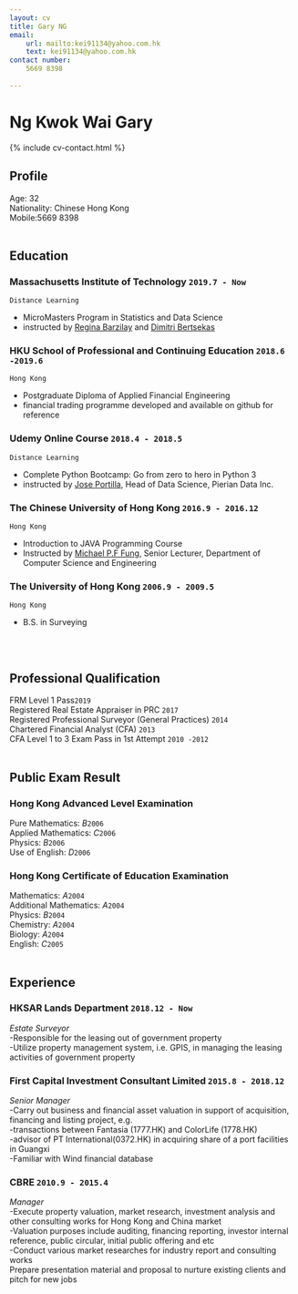 ```yaml
---
layout: cv
title: Gary NG
email: 
    url: mailto:kei91134@yahoo.com.hk
    text: kei91134@yahoo.com.hk
contact number:
    5669 8398
    
---
```

# Ng Kwok Wai __Gary__

<!--
include contact information from the front matter
Supported arguments:
    - homepage: url, text
    - phone
    - email
-->
{% include cv-contact.html %}
## Profile
Age: 32<br>
Nationality: Chinese Hong Kong<br>
Mobile:5669 8398<br>
<br>

## Education

### __Massachusetts Institute of Technology__ `2019.7 - Now`
```
Distance Learning
```
- MicroMasters Program in Statistics and Data Science
- instructed by [Regina Barzilay](http://people.csail.mit.edu/regina/) and [Dimitri Bertsekas](http://www.mit.edu/~dimitrib/home.html)

### __HKU School of Professional and Continuing Education__ `2018.6 -2019.6`
```
Hong Kong
```
- Postgraduate Diploma of Applied Financial Engineering
- financial trading programme developed and available on github for reference 

### __Udemy Online Course__ `2018.4 - 2018.5`
```
Distance Learning
```
- Complete Python Bootcamp: Go from zero to hero in Python 3
- instructed by [Jose Portilla](https://www.udemy.com/user/joseportilla/), Head of Data Science, Pierian Data Inc. 

### __The Chinese University of Hong Kong__ `2016.9 - 2016.12`
```
Hong Kong
```
- Introduction to JAVA Programming Course
- Instructed by [Michael P.F Fung](http://www.cse.cuhk.edu.hk/~pffung/), Senior Lecturer, Department of Computer Science and Engineering

### __The University of Hong Kong__ `2006.9 - 2009.5`
```
Hong Kong
```
- B.S. in Surveying
<br>
<br>

## Professional Qualification

FRM Level 1 Pass`2019` <br>
Registered Real Estate Appraiser in PRC `2017` <br>
Registered Professional Surveyor (General Practices) `2014` <br>
Chartered Financial Analyst (CFA) `2013` <br>
CFA Level 1 to 3 Exam Pass in 1st Attempt `2010 -2012` <br>
<br>

## Public Exam Result
### __Hong Kong Advanced Level Examination__
Pure Mathematics: _B_`2006`<br>
Applied Mathematics: _C_`2006`<br>
Physics: _B_`2006`<br>
Use of English: _D_`2006`<br>

### __Hong Kong Certificate of Education Examination__
Mathematics: _A_`2004`<br>
Additional Mathematics: _A_`2004`<br>
Physics: _B_`2004`<br>
Chemistry: _A_`2004`<br>
Biology: _A_`2004`<br>
English: _C_`2005`<br>
<br>

## Experience

### __HKSAR Lands Department__  `2018.12 - Now`
_Estate Surveyor_<br>
-Responsible for the leasing out of government property<br>
-Utilize property management system, i.e. GPIS, in managing the leasing activities of government property<br>


### __First Capital Investment Consultant Limited__ `2015.8 - 2018.12`
_Senior Manager_<br>
-Carry out business and financial asset valuation in support of acquisition, financing and listing project, e.g.<br>
  -transactions between Fantasia (1777.HK) and ColorLife (1778.HK)<br>
  -advisor of PT International(0372.HK) in acquiring share of a port facilities in Guangxi<br>
-Familiar with Wind financial database<br>


### __CBRE__ `2010.9 - 2015.4`
_Manager_<br>
-Execute property valuation, market research, investment analysis and other consulting works for Hong Kong and China market <br>
-Valuation purposes include auditing, financing reporting, investor internal reference, public circular, initial public offering and etc<br>
-Conduct various market researches for industry report and consulting works<br>
Prepare presentation material and proposal to nurture existing clients and pitch for new jobs<br>




<!-- ### Footer

Last updated: July 2019 -->
